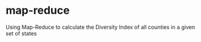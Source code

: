 # map-reduce
Using Map-Reduce to calculate the Diversity Index of all counties in a given set of states
